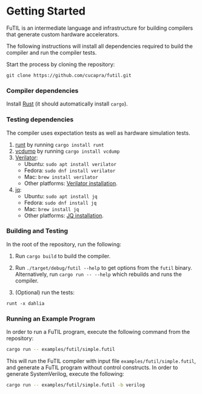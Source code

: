 # Getting Started

FuTIL is an intermediate language and infrastructure for building compilers
that generate custom hardware accelerators.

The following instructions will install all dependencies required to build
the compiler and run the compiler tests.

Start the process by cloning the repository:
```
git clone https://github.com/cucapra/futil.git
```

### Compiler dependencies
Install [Rust][rust] (it should automatically install `cargo`).

### Testing dependencies
The compiler uses expectation tests as well as hardware simulation tests.

1. [runt][] by running `cargo install runt`
2. [vcdump][] by running `cargo install vcdump`
3. [Verilator][]:
    - Ubuntu: `sudo apt install verilator`
    - Fedora: `sudo dnf install verilator`
    - Mac: `brew install verilator`
    - Other platforms: [Verilator installation][verilator-install].
4. [jq][]:
    - Ubuntu: `sudo apt install jq`
    - Fedora: `sudo dnf install jq`
    - Mac: `brew install jq`
    - Other platforms: [JQ installation][jq-install].

### Building and Testing

In the root of the repository, run the following:

1. Run `cargo build` to build the compiler.
2. Run `./target/debug/futil --help` to get options from the `futil` binary.
  Alternatively, run `cargo run -- --help` which rebuilds and runs the compiler.

3. (Optional) run the tests:
```
runt -x dahlia
```

### Running an Example Program

In order to run a FuTIL program, execute the following command from the repository:

```bash
cargo run -- examples/futil/simple.futil
```

This will run the FuTIL compiler with input file `examples/futil/simple.futil`, 
and generate a FuTIL program without control constructs.
In order to generate SystemVerilog, execute the following:

```bash
cargo run -- examples/futil/simple.futil -b verilog
```

[rust]: https://doc.rust-lang.org/cargo/getting-started/installation.html
[runt]: https://github.com/rachitnigam/runt
[vcdump]: https://github.com/sgpthomas/vcdump
[verilator]: https://www.veripool.org/wiki/verilator
[verilator-install]: https://www.veripool.org/projects/verilator/wiki/Installing
[jq]: https://stedolan.github.io/jq/
[jq-install]: https://stedolan.github.io/jq/
